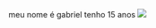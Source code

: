 meu nome é gabriel 
tenho 15 anos
![](https://www.google.com/url?sa=i&url=https%3A%2F%2Fnoticias.r7.com%2Fcarros%2Ffotos%2Finternautas-do-r7-enviam-fotos-dos-seus-carros-rebaixados-veja-sessao-com-mais-de-60-imagens-14082016&psig=AOvVaw3ieIEJcFOQz86O1qGfwjMG&ust=1697062159548000&source=images&cd=vfe&opi=89978449&ved=0CBEQjRxqFwoTCID0wrC_7IEDFQAAAAAdAAAAABAD)
